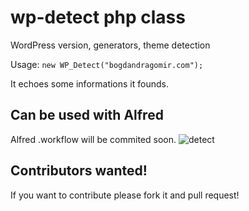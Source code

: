 # wp-detect php class
WordPress version, generators, theme detection

Usage:
`new WP_Detect("bogdandragomir.com");`

It echoes some informations it founds.

## Can be used with Alfred
Alfred .workflow will be commited soon.
![detect](https://cloud.githubusercontent.com/assets/4183317/10416691/606cec9e-7028-11e5-95a2-6b3ec995445e.gif)


## Contributors wanted! 
If you want to contribute please fork it and pull request! 

